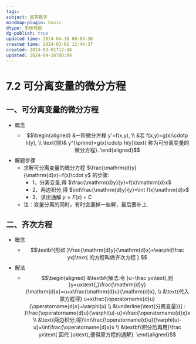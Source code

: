 ```yaml
---
tags: 
subject: 高等数学
mindmap-plugin: basic
dtype: 思维导图
dg-publish: true
updated time: 2024-04-16 00:04:30
created time: 2024-03-01 12:44:37
created: 2024-03-01T12:44
updated: 2024-04-16T00:04
---
```


# 7.2 可分离变量的微分方程

## 一、可分离变量的微分方程
- 概念
    - $$\begin{aligned}
       &一阶微分方程 y'=f(x,y), \\
       &若  f(x,y)=g(x)\cdotp h(y), \\
       \text{则}& y^{\prime}=g(x)\cdotp h(y)\text{ 称为可分离变量的微分方程}. 
       \end{aligned}$$
- 解题步骤
    - 求解可分离变量的微分方程 $\frac{\mathrm{d}y}{\mathrm{d}x}=f(x)\cdot y$ 的步骤:
        - 1、分离变量,得 $\frac{\mathrm{d}y}{y}=f(x)\mathrm{d}x$
        - 2、两边积分,得 $\int\frac{\mathrm{d}y}{y}=\int f(x)\mathrm{d}x$
        - 3、求出通解 $y=F(x)+C$
    - 注：变量分离的同时，有时会漏掉一些解，最后要补上.

## 二、齐次方程
- 概念
    - $$\textbf{形如 }\frac{\mathrm{d}y}{\mathrm{d}x}=\varphi(\frac yx)\text{ 的方程叫做齐次方程 }.$$
- 解法
    - $$\begin{aligned}
       &\textbf{解法:令 }u=\frac yx\text{,则 }y=ux\text{,}\frac{\mathrm{d}y}{\mathrm{d}x}=u+x\frac{\mathrm{d}u}{\mathrm{d}x}, \\
       &\text{代入原方程得} u+x\frac{\operatorname{d}u}{\operatorname{d}x}=\varphi(u) \\
       &\underline{\text{分离变量}}{ : }\frac{\operatorname{d}u}{\varphi(u)-u}=\frac{\operatorname{d}x}x \\
       &\text{两边积分,得}\int\frac{\operatorname{d}u}{\varphi(u)-u}=\int\frac{\operatorname{d}x}x \\
       &\textbf{积分后再用}\frac yx\text{ 回代 }u\text{,便得原方程的通解}.
       \end{aligned}$$